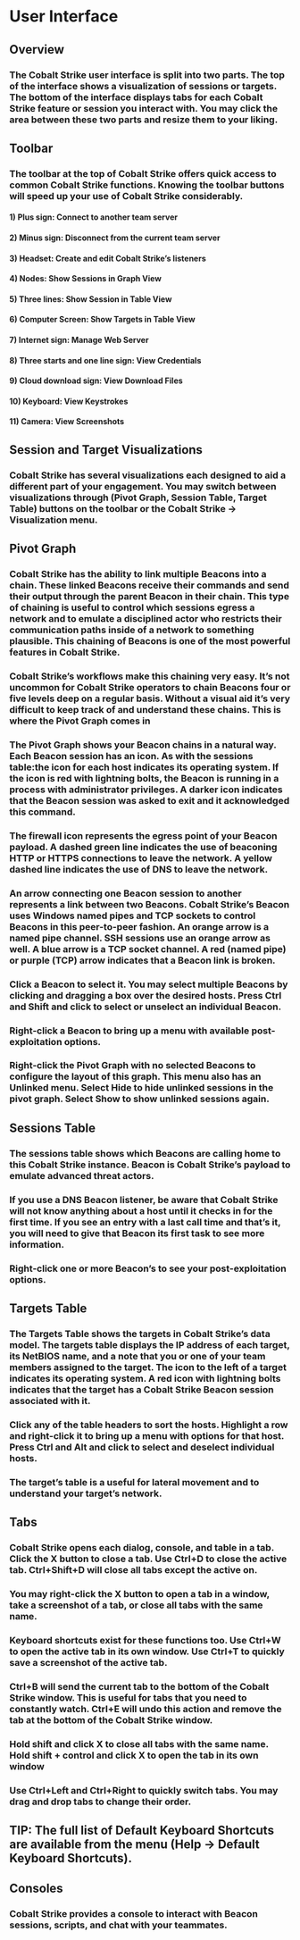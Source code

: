 # User Interface

## Overview

### The Cobalt Strike user interface is split into two parts. The top of the interface shows a visualization of sessions or targets. The bottom of the interface displays tabs for each Cobalt Strike feature or session you interact with. You may click the area between these two parts and resize them to your liking.

## Toolbar

### The toolbar at the top of Cobalt Strike offers quick access to common Cobalt Strike functions. Knowing the toolbar buttons will speed up your use of Cobalt Strike considerably.

#### 1) Plus sign: Connect to another team server

#### 2) Minus sign: Disconnect from the current team server

#### 3) Headset: Create and edit Cobalt Strike’s listeners

#### 4) Nodes: Show Sessions in Graph View

#### 5) Three lines: Show Session in Table View

#### 6) Computer Screen: Show Targets in Table View

#### 7) Internet sign: Manage Web Server

#### 8) Three starts and one line sign: View Credentials

#### 9) Cloud download sign: View Download Files

#### 10) Keyboard: View Keystrokes

#### 11) Camera: View Screenshots

## Session and Target Visualizations

### Cobalt Strike has several visualizations each designed to aid a different part of your engagement. You may switch between visualizations through (Pivot Graph, Session Table, Target Table) buttons on the toolbar or the Cobalt Strike -> Visualization menu.

## Pivot Graph

### Cobalt Strike has the ability to link multiple Beacons into a chain. These linked Beacons receive their commands and send their output through the parent Beacon in their chain. This type of chaining is useful to control which sessions egress a network and to emulate a disciplined actor who restricts their communication paths inside of a network to something plausible. This chaining of Beacons is one of the most powerful features in Cobalt Strike.

### Cobalt Strike’s workflows make this chaining very easy. It’s not uncommon for Cobalt Strike operators to chain Beacons four or five levels deep on a regular basis. Without a visual aid it’s very difficult to keep track of and understand these chains. This is where the Pivot Graph comes in

### The Pivot Graph shows your Beacon chains in a natural way. Each Beacon session has an icon. As with the sessions table:the icon for each host indicates its operating system. If the icon is red with lightning bolts, the Beacon is running in a process with administrator privileges. A darker icon indicates that the Beacon session was asked to exit and it acknowledged this command.

### The firewall icon represents the egress point of your Beacon payload. A dashed green line indicates the use of beaconing HTTP or HTTPS connections to leave the network. A yellow dashed line indicates the use of DNS to leave the network.

### An arrow connecting one Beacon session to another represents a link between two Beacons. Cobalt Strike’s Beacon uses Windows named pipes and TCP sockets to control Beacons in this peer-to-peer fashion. An orange arrow is a named pipe channel. SSH sessions use an orange arrow as well. A blue arrow is a TCP socket channel. A red (named pipe) or purple (TCP) arrow indicates that a Beacon link is broken.

### Click a Beacon to select it. You may select multiple Beacons by clicking and dragging a box over the desired hosts. Press Ctrl and Shift and click to select or unselect an individual Beacon.

### Right-click a Beacon to bring up a menu with available post-exploitation options.

### Right-click the Pivot Graph with no selected Beacons to configure the layout of this graph. This menu also has an Unlinked menu. Select Hide to hide unlinked sessions in the pivot graph. Select Show to show unlinked sessions again.

## Sessions Table

### The sessions table shows which Beacons are calling home to this Cobalt Strike instance. Beacon is Cobalt Strike’s payload to emulate advanced threat actors.

### If you use a DNS Beacon listener, be aware that Cobalt Strike will not know anything about a host until it checks in for the first time. If you see an entry with a last call time and that’s it, you will need to give that Beacon its first task to see more information.

### Right-click one or more Beacon’s to see your post-exploitation options.

## Targets Table

### The Targets Table shows the targets in Cobalt Strike’s data model. The targets table displays the IP address of each target, its NetBIOS name, and a note that you or one of your team members assigned to the target. The icon to the left of a target indicates its operating system. A red icon with lightning bolts indicates that the target has a Cobalt Strike Beacon session associated with it.

### Click any of the table headers to sort the hosts. Highlight a row and right-click it to bring up a menu with options for that host. Press Ctrl and Alt and click to select and deselect individual hosts.

### The target’s table is a useful for lateral movement and to understand your target’s network.

## Tabs

### Cobalt Strike opens each dialog, console, and table in a tab. Click the X button to close a tab. Use Ctrl+D to close the active tab. Ctrl+Shift+D will close all tabs except the active on.

### You may right-click the X button to open a tab in a window, take a screenshot of a tab, or close all tabs with the same name.

### Keyboard shortcuts exist for these functions too. Use Ctrl+W to open the active tab in its own window. Use Ctrl+T to quickly save a screenshot of the active tab.

### Ctrl+B will send the current tab to the bottom of the Cobalt Strike window. This is useful for tabs that you need to constantly watch. Ctrl+E will undo this action and remove the tab at the bottom of the Cobalt Strike window.

### Hold shift and click X to close all tabs with the same name. Hold shift + control and click X to open the tab in its own window

### Use Ctrl+Left and Ctrl+Right to quickly switch tabs. You may drag and drop tabs to change their order.

## TIP: The full list of Default Keyboard Shortcuts are available from the menu (Help -> Default Keyboard Shortcuts).

## Consoles

### Cobalt Strike provides a console to interact with Beacon sessions, scripts, and chat with your teammates.
